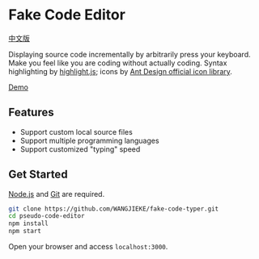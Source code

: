 # Fake Code Editor

[中文版](./docs/README_CN.md)

Displaying source code incrementally by arbitrarily press your keyboard. Make you feel like you are coding without actually coding. Syntax highlighting by [highlight.js](https://github.com/highlightjs/highlight.js); icons by [Ant Design official icon library](https://www.iconfont.cn/collections/detail?cid=9402).

[Demo](https://www.ics.uci.edu/~tongjiew/fake-code-typer/)

## Features

- Support custom local source files
- Support multiple programming languages
- Support customized "typing" speed

## Get Started

[Node.js](https://nodejs.org/) and [Git](https://git-scm.com/) are required.

```bash
git clone https://github.com/WANGJIEKE/fake-code-typer.git
cd pseudo-code-editor
npm install
npm start
```

Open your browser and access `localhost:3000`.
